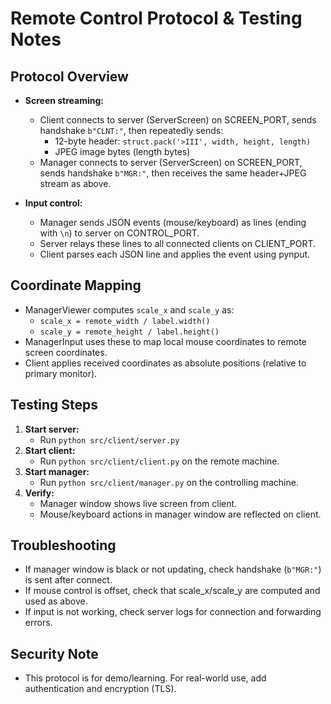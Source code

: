 # Remote Control Protocol & Testing Notes

## Protocol Overview

- **Screen streaming:**
  - Client connects to server (ServerScreen) on SCREEN_PORT, sends handshake `b"CLNT:"`, then repeatedly sends:
    - 12-byte header: `struct.pack('>III', width, height, length)`
    - JPEG image bytes (length bytes)
  - Manager connects to server (ServerScreen) on SCREEN_PORT, sends handshake `b"MGR:"`, then receives the same header+JPEG stream as above.

- **Input control:**
  - Manager sends JSON events (mouse/keyboard) as lines (ending with `\n`) to server on CONTROL_PORT.
  - Server relays these lines to all connected clients on CLIENT_PORT.
  - Client parses each JSON line and applies the event using pynput.

## Coordinate Mapping

- ManagerViewer computes `scale_x` and `scale_y` as:
  - `scale_x = remote_width / label.width()`
  - `scale_y = remote_height / label.height()`
- ManagerInput uses these to map local mouse coordinates to remote screen coordinates.
- Client applies received coordinates as absolute positions (relative to primary monitor).

## Testing Steps

1. **Start server:**
   - Run `python src/client/server.py`
2. **Start client:**
   - Run `python src/client/client.py` on the remote machine.
3. **Start manager:**
   - Run `python src/client/manager.py` on the controlling machine.
4. **Verify:**
   - Manager window shows live screen from client.
   - Mouse/keyboard actions in manager window are reflected on client.

## Troubleshooting

- If manager window is black or not updating, check handshake (`b"MGR:"`) is sent after connect.
- If mouse control is offset, check that scale_x/scale_y are computed and used as above.
- If input is not working, check server logs for connection and forwarding errors.

## Security Note
- This protocol is for demo/learning. For real-world use, add authentication and encryption (TLS).
